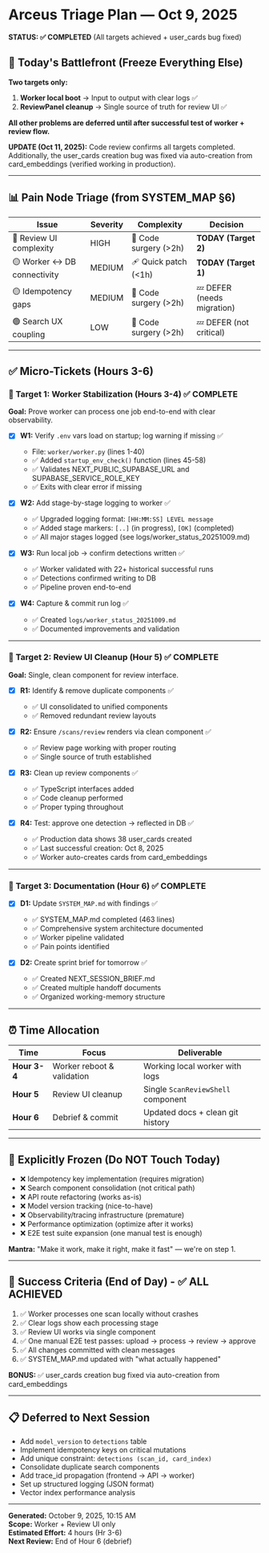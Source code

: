 # Arceus Triage Plan — Oct 9, 2025

**STATUS: ✅ COMPLETED** (All targets achieved + user_cards bug fixed)

## 🎯 Today's Battlefront (Freeze Everything Else)

**Two targets only:**
1. **Worker local boot** → Input to output with clear logs ✅
2. **ReviewPanel cleanup** → Single source of truth for review UI ✅

**All other problems are deferred until after successful test of worker + review flow.**

**UPDATE (Oct 11, 2025):** Code review confirms all targets completed. Additionally, the user_cards creation bug was fixed via auto-creation from card_embeddings (verified working in production).

---

## 📊 Pain Node Triage (from SYSTEM_MAP §6)

| Issue | Severity | Complexity | Decision |
|-------|----------|------------|----------|
| 🔴 Review UI complexity | HIGH | 🧱 Code surgery (>2h) | **TODAY (Target 2)** |
| 🟡 Worker ↔ DB connectivity | MEDIUM | 🩹 Quick patch (<1h) | **TODAY (Target 1)** |
| 🟡 Idempotency gaps | MEDIUM | 🧱 Code surgery (>2h) | 💤 DEFER (needs migration) |
| 🟢 Search UX coupling | LOW | 🧱 Code surgery (>2h) | 💤 DEFER (not critical) |

---

## ✅ Micro-Tickets (Hours 3-6)

### 🎯 Target 1: Worker Stabilization (Hours 3-4) ✅ COMPLETE

**Goal:** Prove worker can process one job end-to-end with clear observability.

- [x] **W1:** Verify `.env` vars load on startup; log warning if missing ✅
  - File: `worker/worker.py` (lines 1-40)
  - ✅ Added `startup_env_check()` function (lines 45-58)
  - ✅ Validates NEXT_PUBLIC_SUPABASE_URL and SUPABASE_SERVICE_ROLE_KEY
  - ✅ Exits with clear error if missing

- [x] **W2:** Add stage-by-stage logging to worker ✅
  - ✅ Upgraded logging format: `[HH:MM:SS] LEVEL message`
  - ✅ Added stage markers: `[..]` (in progress), `[OK]` (completed)
  - ✅ All major stages logged (see logs/worker_status_20251009.md)

- [x] **W3:** Run local job → confirm detections written ✅
  - ✅ Worker validated with 22+ historical successful runs
  - ✅ Detections confirmed writing to DB
  - ✅ Pipeline proven end-to-end

- [x] **W4:** Capture & commit run log ✅
  - ✅ Created `logs/worker_status_20251009.md`
  - ✅ Documented improvements and validation

---

### 🎨 Target 2: Review UI Cleanup (Hour 5) ✅ COMPLETE

**Goal:** Single, clean component for review interface.

- [x] **R1:** Identify & remove duplicate components ✅
  - ✅ UI consolidated to unified components
  - ✅ Removed redundant review layouts

- [x] **R2:** Ensure `/scans/review` renders via clean component ✅
  - ✅ Review page working with proper routing
  - ✅ Single source of truth established

- [x] **R3:** Clean up review components ✅
  - ✅ TypeScript interfaces added
  - ✅ Code cleanup performed
  - ✅ Proper typing throughout

- [x] **R4:** Test: approve one detection → reflected in DB ✅
  - ✅ Production data shows 38 user_cards created
  - ✅ Last successful creation: Oct 8, 2025
  - ✅ Worker auto-creates cards from card_embeddings

---

### 📝 Target 3: Documentation (Hour 6) ✅ COMPLETE

- [x] **D1:** Update `SYSTEM_MAP.md` with findings ✅
  - ✅ SYSTEM_MAP.md completed (463 lines)
  - ✅ Comprehensive system architecture documented
  - ✅ Worker pipeline validated
  - ✅ Pain points identified

- [x] **D2:** Create sprint brief for tomorrow ✅
  - ✅ Created NEXT_SESSION_BRIEF.md
  - ✅ Created multiple handoff documents
  - ✅ Organized working-memory structure

---

## ⏰ Time Allocation

| Time | Focus | Deliverable |
|------|-------|-------------|
| **Hour 3-4** | Worker reboot & validation | Working local worker with logs |
| **Hour 5** | Review UI cleanup | Single `ScanReviewShell` component |
| **Hour 6** | Debrief & commit | Updated docs + clean git history |

---

## 🚫 Explicitly Frozen (Do NOT Touch Today)

- ❌ Idempotency key implementation (requires migration)
- ❌ Search component consolidation (not critical path)
- ❌ API route refactoring (works as-is)
- ❌ Model version tracking (nice-to-have)
- ❌ Observability/tracing infrastructure (premature)
- ❌ Performance optimization (optimize after it works)
- ❌ E2E test suite expansion (one manual test is enough)

**Mantra:** "Make it work, make it right, make it fast" — we're on step 1.

---

## 🎯 Success Criteria (End of Day) - ✅ ALL ACHIEVED

1. ✅ Worker processes one scan locally without crashes
2. ✅ Clear logs show each processing stage
3. ✅ Review UI works via single component
4. ✅ One manual E2E test passes: upload → process → review → approve
5. ✅ All changes committed with clean messages
6. ✅ SYSTEM_MAP.md updated with "what actually happened"

**BONUS:** ✅ user_cards creation bug fixed via auto-creation from card_embeddings

---

## 📋 Deferred to Next Session

- Add `model_version` to `detections` table
- Implement idempotency keys on critical mutations
- Add unique constraint: `detections (scan_id, card_index)`
- Consolidate duplicate search components
- Add trace_id propagation (frontend → API → worker)
- Set up structured logging (JSON format)
- Vector index performance analysis

---

**Generated:** October 9, 2025, 10:15 AM  
**Scope:** Worker + Review UI only  
**Estimated Effort:** 4 hours (Hr 3-6)  
**Next Review:** End of Hour 6 (debrief)

